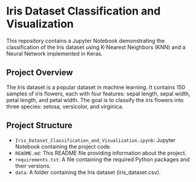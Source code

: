 # Iris Dataset Classification and Visualization

This repository contains a Jupyter Notebook demonstrating the classification of the Iris dataset using K-Nearest Neighbors (KNN) and a Neural Network implemented in Keras.

## Project Overview

The Iris dataset is a popular dataset in machine learning. It contains 150 samples of iris flowers, each with four features: sepal length, sepal width, petal length, and petal width. The goal is to classify the iris flowers into three species: setosa, versicolor, and virginica.

## Project Structure

- `Iris_Dataset_Classification_and_Visualization.ipynb`: Jupyter Notebook containing the project code.
- `README.md`: This README file providing information about the project.
- `requirements.txt`: A file containing the required Python packages and their versions.
- `data`: A folder containing the Iris dataset (iris_dataset.csv).
